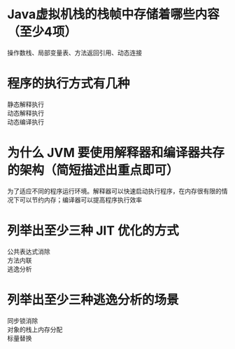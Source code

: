 # Java虚拟机栈的栈帧中存储着哪些内容（至少4项） 

操作数栈、局部变量表、方法返回引用、动态连接  

# 程序的执行方式有几种  

静态解释执行  
动态解释执行  
动态编译执行  

# 为什么 JVM 要使用解释器和编译器共存的架构（简短描述出重点即可） 

为了适应不同的程序运行环境。解释器可以快速启动执行程序，在内存很有限的情况下可以节约内存；编译器可以提高程序执行效率

# 列举出至少三种 JIT 优化的方式  

公共表达式消除  
方法内联  
逃逸分析  

# 列举出至少三种逃逸分析的场景  

同步锁消除  
对象的栈上内存分配  
标量替换  